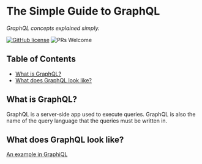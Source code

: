 # The Simple Guide to GraphQL

_GraphQL concepts explained simply._

[![GitHub license](https://img.shields.io/badge/license-MIT-blue.svg)](https://github.com/siowyisheng/simple-software-development/blob/master/LICENSE) ![PRs Welcome](https://img.shields.io/badge/PRs-welcome-brightgreen.svg)

## Table of Contents <!-- omit in toc -->

- [What is GraphQL?](#what-is-graphql)
- [What does GraphQL look like?](#what-does-graphql-look-like)

## What is GraphQL?

GraphQL is a server-side app used to execute queries. GraphQL is also the name of the query language that the queries must be written in.

## What does GraphQL look like?

[An example in GraphiQL](<https://www.graphqlhub.com/playground?query=%23%20Welcome%20to%20GraphQLHub!%20Type%20your%20GraphQL%20query%20here%2C%20or%0A%23%20explore%20the%20%22Docs%22%20to%20the%20right%0A%7B%0A%20%20reddit%20%7B%0A%20%20%20%20subreddit(name%3A%20%22jokes%22)%20%7B%0A%20%20%20%20%20%20name%0A%20%20%20%20%20%20fullnameId%0A%20%20%20%20%20%20title%0A%20%20%20%20%20%20publicDescription%0A%20%20%20%20%20%20accountsActive%0A%20%20%20%20%20%20subscribers%0A%20%20%20%20%20%20created%0A%20%20%20%20%20%20createdISO%0A%20%20%20%20%7D%0A%20%20%7D%0A%7D>)
